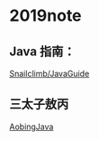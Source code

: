 # 2019note

## Java 指南：
[Snailclimb/JavaGuide](https://github.com/Snailclimb/JavaGuide)

## 三太子敖丙
[AobingJava](https://github.com/AobingJava/JavaFamily)
